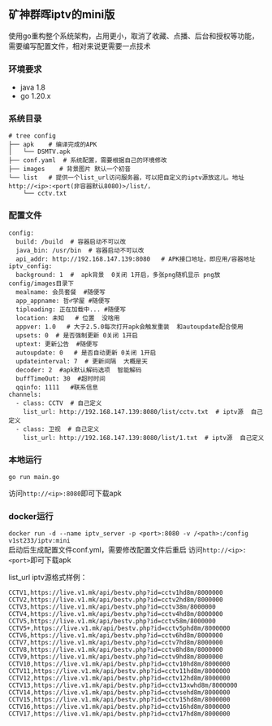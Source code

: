 ## 矿神群晖iptv的mini版
使用go重构整个系统架构，占用更小，取消了收藏、点播、后台和授权等功能，需要编写配置文件，相对来说更需要一点技术      
### 环境要求
- java 1.8
- go 1.20.x
### 系统目录
```
# tree config
├── apk    # 编译完成的APK
│   └── DSMTV.apk
├── conf.yaml  # 系统配置，需要根据自己的环境修改
├── images    # 背景图片 默认一个初音
└── list   # 提供一个list_url访问服务器，可以把自定义的iptv源放这儿。地址http://<ip>:<port(非容器默认8080)>/list/，
    └── cctv.txt
```
### 配置文件
```
config:
  build: /build  # 容器启动不可以改
  java_bin: /usr/bin  # 容器启动不可以改
  api_addr: http://192.168.147.139:8080   # APK接口地址，即应用/容器地址
iptv_config:
  background: 1  #  apk背景  0关闭 1开启，多张png随机显示 png放config/images目录下
  mealname: 会员套餐  #随便写
  app_appname: 哲♂学屋 #随便写
  tiploading: 正在加载中... #随便写
  location: 未知   # 位置  没啥用
  appver: 1.0   # 大于2.5.0每次打开apk会触发重装  和autoupdate配合使用
  upsets: 0  # 是否强制更新 0关闭 1开启
  uptext: 更新公告  #随便写
  autoupdate: 0   # 是否自动更新 0关闭 1开启
  updateinterval: 7  # 更新间隔  大概是天
  decoder: 2  #apk默认解码选项  智能解码
  buffTimeOut: 30  #超时时间
  qqinfo: 1111   #联系信息
channels:
  - class: CCTV  # 自己定义
    list_url: http://192.168.147.139:8080/list/cctv.txt  # iptv源  自己定义
  - class: 卫视  # 自己定义
    list_url: http://192.168.147.139:8080/list/1.txt  # iptv源  自己定义
```
### 本地运行
```
go run main.go
```
访问```http://<ip>:8080```即可下载apk
### docker运行
```docker run -d --name iptv_server -p <port>:8080 -v /<path>:/config v1st233/iptv:mini```      
启动后生成配置文件conf.yml，需要修改配置文件后重启     访问```http://<ip>:<port>```即可下载apk



list_url iptv源格式样例：
```
CCTV1,https://live.v1.mk/api/bestv.php?id=cctv1hd8m/8000000
CCTV2,https://live.v1.mk/api/bestv.php?id=cctv2hd8m/8000000
CCTV3,https://live.v1.mk/api/bestv.php?id=cctv38m/8000000
CCTV4,https://live.v1.mk/api/bestv.php?id=cctv4hd8m/8000000
CCTV5,https://live.v1.mk/api/bestv.php?id=cctv58m/8000000
CCTV5+,https://live.v1.mk/api/bestv.php?id=cctv5phd8m/8000000
CCTV6,https://live.v1.mk/api/bestv.php?id=cctv6hd8m/8000000
CCTV7,https://live.v1.mk/api/bestv.php?id=cctv7hd8m/8000000
CCTV8,https://live.v1.mk/api/bestv.php?id=cctv8hd8m/8000000
CCTV9,https://live.v1.mk/api/bestv.php?id=cctv9hd8m/8000000
CCTV10,https://live.v1.mk/api/bestv.php?id=cctv10hd8m/8000000
CCTV11,https://live.v1.mk/api/bestv.php?id=cctv11hd8m/8000000
CCTV12,https://live.v1.mk/api/bestv.php?id=cctv12hd8m/8000000
CCTV13,https://live.v1.mk/api/bestv.php?id=cctv13xwhd8m/8000000
CCTV14,https://live.v1.mk/api/bestv.php?id=cctvsehd8m/8000000
CCTV15,https://live.v1.mk/api/bestv.php?id=cctv15hd8m/8000000
CCTV16,https://live.v1.mk/api/bestv.php?id=cctv16hd8m/8000000
CCTV17,https://live.v1.mk/api/bestv.php?id=cctv17hd8m/8000000
```
